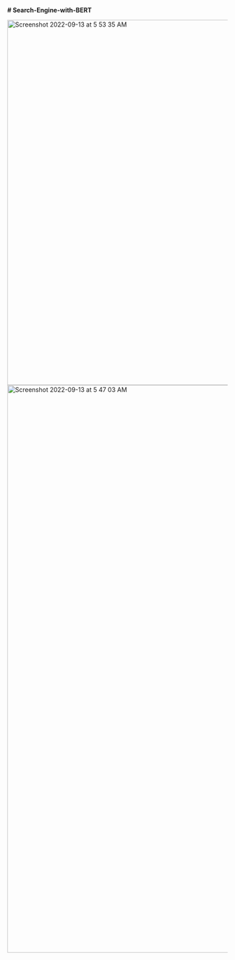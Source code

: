 <b># Search-Engine-with-BERT</b>

<img width="835" alt="Screenshot 2022-09-13 at 5 53 35 AM" src="https://user-images.githubusercontent.com/63076797/189906656-2065a47e-a37c-4ea2-9cd3-01fbd5a12100.png">

<img width="1298" alt="Screenshot 2022-09-13 at 5 47 03 AM" src="https://user-images.githubusercontent.com/63076797/189904938-9e0433b2-8f6f-46b7-9375-6d9a1e5d252f.png">
